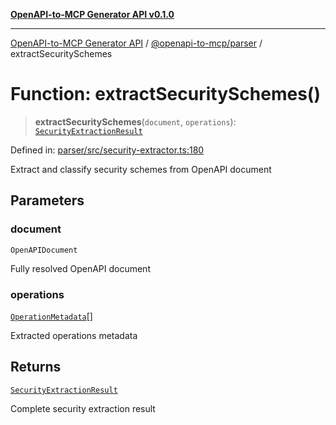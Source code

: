 [**OpenAPI-to-MCP Generator API v0.1.0**](../../../README.md)

***

[OpenAPI-to-MCP Generator API](../../../modules.md) / [@openapi-to-mcp/parser](../README.md) / extractSecuritySchemes

# Function: extractSecuritySchemes()

> **extractSecuritySchemes**(`document`, `operations`): [`SecurityExtractionResult`](../interfaces/SecurityExtractionResult.md)

Defined in: [parser/src/security-extractor.ts:180](https://github.com/salacoste/openapi-mcp-generator/blob/fda5c6400a831cddbad9eacd652e11b2f7410b22/packages/parser/src/security-extractor.ts#L180)

Extract and classify security schemes from OpenAPI document

## Parameters

### document

`OpenAPIDocument`

Fully resolved OpenAPI document

### operations

[`OperationMetadata`](../interfaces/OperationMetadata.md)[]

Extracted operations metadata

## Returns

[`SecurityExtractionResult`](../interfaces/SecurityExtractionResult.md)

Complete security extraction result
